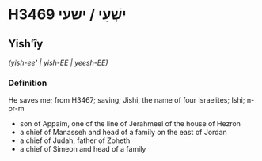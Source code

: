 # H3469 יִשְׁעִי / ישעי

## Yishʻîy

_(yish-ee' | yish-EE | yeesh-EE)_

### Definition

He saves me; from H3467; saving; Jishi, the name of four Israelites; Ishi; n-pr-m

- son of Appaim, one of the line of Jerahmeel of the house of Hezron
- a chief of Manasseh and head of a family on the east of Jordan
- a chief of Judah, father of Zoheth
- a chief of Simeon and head of a family
